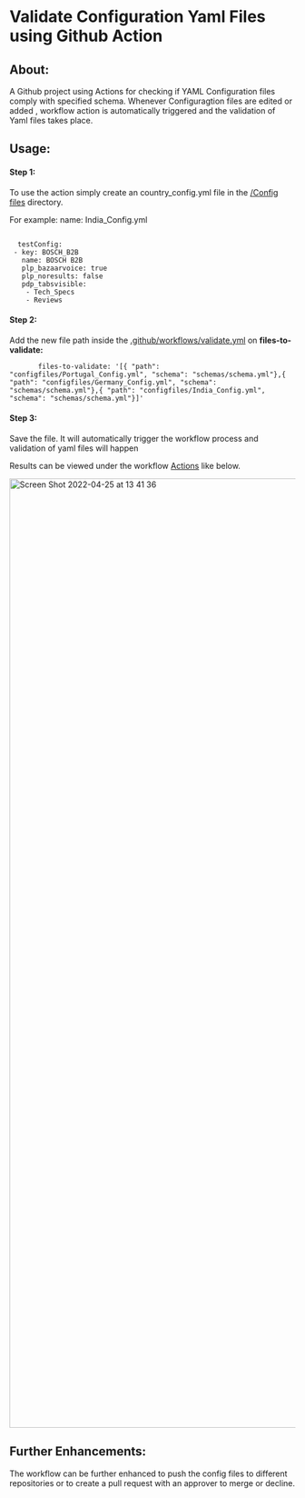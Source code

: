   # Validate Configuration Yaml Files using  Github Action

## About:

A Github project using  Actions for checking if YAML Configuration files comply with specified schema. Whenever Configuragtion files are edited or added , workflow action is automatically triggered and the validation of Yaml files takes place.

  
## Usage:

#### Step 1:
To use the action simply create an country_config.yml file in the [/Config files](https://github.com/ShabanaMuttaki/testforconfig/tree/main/configfiles) directory.


For example:
name: India_Config.yml

```

  testConfig:
 - key: BOSCH_B2B
   name: BOSCH B2B
   plp_bazaarvoice: true
   plp_noresults: false
   pdp_tabsvisible:
    - Tech_Specs
    - Reviews
```
#### Step 2:
 Add the new file path inside the [.github/workflows/validate.yml](https://github.com/ShabanaMuttaki/testforconfig/tree/main/.github/workflows/validate.yml) on **files-to-validate:**
 
 ```
        files-to-validate: '[{ "path": "configfiles/Portugal_Config.yml", "schema": "schemas/schema.yml"},{ "path": "configfiles/Germany_Config.yml", "schema": "schemas/schema.yml"},{ "path": "configfiles/India_Config.yml", "schema": "schemas/schema.yml"}]'

```
#### Step 3:

  Save the file. It will automatically trigger the workflow process and validation of yaml files will happen

Results can be viewed under the workflow [Actions](https://github.com/ShabanaMuttaki/testforconfig/actions) like below.

<img width="1671" alt="Screen Shot 2022-04-25 at 13 41 36" src="https://user-images.githubusercontent.com/104023149/165082121-2f4328d9-93e7-432d-9edb-65257ff017aa.png">

## Further Enhancements:
The workflow can be further enhanced to push the config files to different repositories or to create a pull request with an approver to merge or decline.



